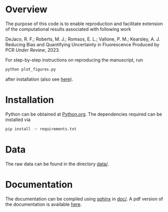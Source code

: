 # Overview

The purpose of this code is to enable reproduction
and facilitate extension of the computational
results associated with following work

DeJaco, R. F.; Roberts, M. J.; Romsos, E. L.; Vallone, P. M.; Kearsley, A. J. 
Reducing Bias and Quantifying Uncertainty in Fluorescence Produced by PCR
*Under Review*, 2023.

For step-by-step instructions on reproducing the manuscript, run

```bash
python plot_figures.py
```
after installation
(also see [here](plot_figures.py)).

# Installation

Python can be obtained at [Python.org](https://python.org).
The dependencies required can be installed via

```bash
pip install -r requirements.txt
```

# Data

The raw data can be found in the directory [data/](data/).

# Documentation

The documentation can be compiled using [sphinx](https://www.sphinx-doc.org) in [doc/](doc/).
A pdf version of the documentation is available [here](doc/manual.pdf).